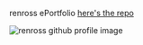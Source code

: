 <h> renross ePortfolio <h>
  <a href="https://github.com/renross/renross.github.io">here's the repo</a>
  
  
  
  
  
<img src="https://github.com/renross/renross.github.io/blob/main/images/picrew3.png" alt="renross github profile image">
